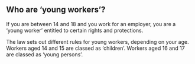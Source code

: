 ##  Who are ‘young workers’?

If you are between 14 and 18 and you work for an employer, you are a ‘young
worker’ entitled to certain rights and protections.

The law sets out different rules for young workers, depending on your age.
Workers aged 14 and 15 are classed as ‘children’. Workers aged 16 and 17 are
classed as ‘young persons’.
